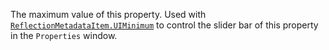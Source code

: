 The maximum value of this property. Used with
[`ReflectionMetadataItem.UIMinimum`](https://create.roblox.com/docs/reference/engine/classes/ReflectionMetadataItem#UIMinimum) to control the slider bar of this
property in the `Properties` window.